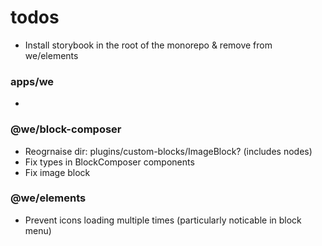 # todos

- Install storybook in the root of the monorepo & remove from we/elements

### apps/we

-

### @we/block-composer

- Reogrnaise dir: plugins/custom-blocks/ImageBlock? (includes nodes)
- Fix types in BlockComposer components
- Fix image block

### @we/elements

- Prevent icons loading multiple times (particularly noticable in block menu)
